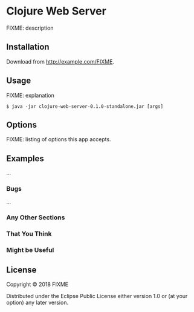 # Clojure Web Server

FIXME: description

## Installation

Download from http://example.com/FIXME.

## Usage

FIXME: explanation

    $ java -jar clojure-web-server-0.1.0-standalone.jar [args]

## Options

FIXME: listing of options this app accepts.

## Examples

...

### Bugs

...

### Any Other Sections
### That You Think
### Might be Useful

## License

Copyright © 2018 FIXME

Distributed under the Eclipse Public License either version 1.0 or (at
your option) any later version.
